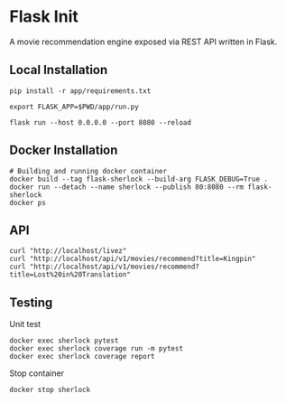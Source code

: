 # Flask Init

A movie recommendation engine exposed via REST API written in Flask.

## Local Installation

```shell
pip install -r app/requirements.txt

export FLASK_APP=$PWD/app/run.py

flask run --host 0.0.0.0 --port 8080 --reload
```

## Docker Installation

```shell
# Building and running docker container
docker build --tag flask-sherlock --build-arg FLASK_DEBUG=True .
docker run --detach --name sherlock --publish 80:8080 --rm flask-sherlock
docker ps
```

## API

```shell
curl "http://localhost/livez"
curl "http://localhost/api/v1/movies/recommend?title=Kingpin"
curl "http://localhost/api/v1/movies/recommend?title=Lost%20in%20Translation"
```

## Testing

Unit test

```shell
docker exec sherlock pytest
docker exec sherlock coverage run -m pytest
docker exec sherlock coverage report
```

Stop container

```shell
docker stop sherlock
```
